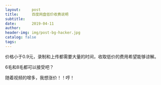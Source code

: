 ```yaml
---
layout:     post
title:      百度网盘低价收费说明
subtitle:   
date:       2019-04-11
author:     
header-img: img/post-bg-hacker.jpg
catalog: false
tags: 
---
```


价格小于0.9元，录制和上传都需要大量的时间，收取低价的费用希望能够谅解。

6毛和8毛都可以接受吧？

随着视频的增多，我想涨价！！哼！
